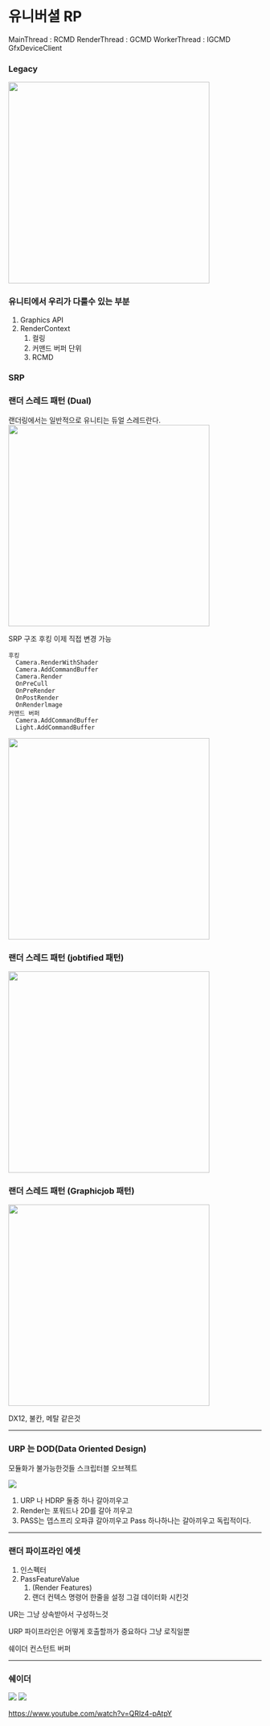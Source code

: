 
# 유니버셜 RP

MainThread : RCMD
RenderThread : GCMD
WorkerThread : IGCMD
GfxDeviceClient 

### Legacy
<img src="2023-03-15-10-12-29.png" width=400px>

### 유니티에서 우리가 다룰수 있는 부분
1. Graphics API
2. RenderContext
   1. 컬링
   2. 커맨드 버퍼 단위
   3. RCMD   

### SRP

### 랜더 스레드 패턴 (Dual)
랜더링에서는 일반적으로 유니티는 듀얼 스레드란다.
<img src="2023-03-15-09-51-32.png" width=400px>

SRP 구조 후킹 이제 직접 변경 가능

```
후킹
  Camera.RenderWithShader
  Camera.AddCommandBuffer
  Camera.Render
  OnPreCull
  OnPreRender
  OnPostRender
  OnRenderlmage
커맨드 버퍼
  Camera.AddCommandBuffer
  Light.AddCommandBuffer
```

<img src="2023-03-15-09-52-47.png" width=400px>

### 랜더 스레드 패턴 (jobtified 패턴)
<img src="2023-03-15-09-55-34.png" width=400px>

### 랜더 스레드 패턴 (Graphicjob 패턴)
<img src="2023-03-15-09-56-04.png" width=400px>

DX12, 불칸, 메탈 같은것

---

### URP 는 DOD(Data Oriented Design)
모듈화가 불가능한것들 스크립터블 오브젝트

![](2023-03-15-09-58-41.png)
1. URP 나 HDRP 둘중 하나 갈아끼우고
2. Render는 포워드나 2D를 갈아 끼우고
3. PASS는 뎁스프리 오파큐 갈아끼우고
   Pass 하나하나는 갈아끼우고 독립적이다.

---

### 랜더 파이프라인 에셋
1. 인스펙터
2. PassFeatureValue 
   1. (Render Features)
   2. 랜더 컨텍스 명령어 한줄을 설정 그걸 데이터화 시킨것

UR는 그냥 상속받아서 구성하느것

URP 파이프라인은
  어떻게 호출할까가 중요하다
  그냥 로직일뿐

쉐이더 
컨스턴트 버퍼

---

### 쉐이더
![](2023-03-15-10-16-02.png)
![](2023-03-15-10-15-14.png)

https://www.youtube.com/watch?v=QRlz4-pAtpY